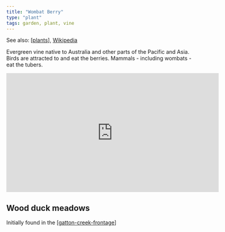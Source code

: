 ```yaml
---
title: "Wombat Berry"
type: "plant"
tags: garden, plant, vine
---
```


See also: [[plants]], [Wikipedia](https://en.wikipedia.org/wiki/Eustrephus) 

Evergreen vine native to Australia and other parts of the Pacific and Asia. Birds are attracted to and eat the berries. Mammals - including wombats - eat the tubers.

<iframe width="560" height="315" src="https://www.youtube.com/embed/KHsQ3frj-Vc?si=_kqvtya4r2IWQDuw" title="YouTube video player" frameborder="0" allow="accelerometer; autoplay; clipboard-write; encrypted-media; gyroscope; picture-in-picture; web-share" referrerpolicy="strict-origin-when-cross-origin" allowfullscreen></iframe>

## Wood duck meadows

Initially found in the [[gatton-creek-frontage]]

[//begin]: # "Autogenerated link references for markdown compatibility"
[plants]: plants "Plants"
[gatton-creek-frontage]: ../gatton-creek-frontage "Gatton creek frontage"
[//end]: # "Autogenerated link references"